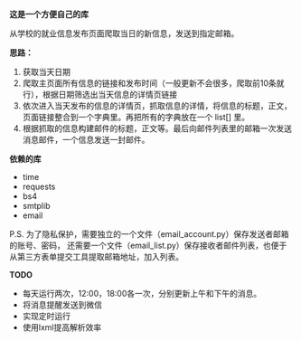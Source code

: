 **这是一个方便自己的库**

从学校的就业信息发布页面爬取当日的新信息，发送到指定邮箱。

**思路：**
1. 获取当天日期
2. 爬取主页面所有信息的链接和发布时间（一般更新不会很多，爬取前10条就行），根据日期筛选出当天信息的详情页链接
3. 依次进入当天发布的信息的详情页，抓取信息的详情，将信息的标题，正文，页面链接整合到一个字典里。再把所有的字典放在一个 list[] 里。
4. 根据抓取的信息构建邮件的标题，正文等。最后向邮件列表里的邮箱一次发送消息邮件，一个信息发送一封邮件。

**依赖的库**
* time
* requests
* bs4
* smtplib
* email

P.S. 为了隐私保护，需要独立的一个文件（email_account.py）保存发送者邮箱的账号、密码，
还需要一个文件（email_list.py）保存接收者邮件列表，也便于从第三方表单提交工具提取邮箱地址，加入列表。

**TODO**
* 每天运行两次，12:00，18:00各一次，分别更新上午和下午的消息。
* 将消息提醒发送到微信
* 实现定时运行
* 使用lxml提高解析效率

